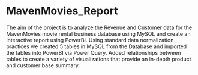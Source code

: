 # MavenMovies_Report
The aim of the project is to analyze the Revenue and Customer data for the MavenMovies movie rental business database using MySQL and create an interactive report using PowerBI. 
Using standard data normalization practices we created 5 tables in MySQL from the Database and imported the tables into PowerBI via Power Query.
Added relationships between tables to create a variety of visualizations that provide an in-depth product and customer base summary.


